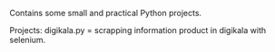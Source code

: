 Contains some small and practical Python projects. 

Projects:
     digikala.py = scrapping information product in digikala with selenium.
  
